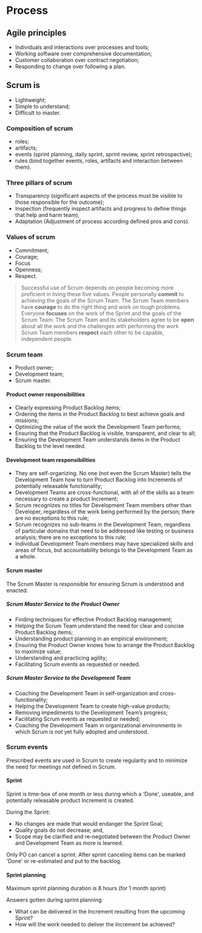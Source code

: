 # Process 

## Agile principles
- Individuals and interactions over processes and tools;
- Working software over comprehensive documentation;
- Customer collaboration over contract negotiation;
- Responding to change over following a plan.

## Scrum is
- Lightweight;
- Simple to understand;
- Difficult to master.

### Composition of scrum
- roles;
- artifacts;
- events (sprint planning, daily sprint, sprint review, sprint retrospective);
- rules (bind together events, roles, artifacts and interaction between them).

### Three pillars of scrum
- Transparency (significant aspects of the process must be visible to those responsible for the outcome);
- Inspection (frequently inspect artifacts and progress to define things that help and harm team);
- Adaptation (Adjustment of process according defined pros and cons).

### Values of scrum
- Commitment;
- Courage;
- Focus
- Openness;
- Respect.

> Successful use of Scrum depends on people becoming more proficient in living these five values.
> People personally **commit** to achieving the goals of the Scrum Team. 
> The Scrum Team members have **courage** to do the right thing and work on tough problems.
> Everyone **focuses** on the work of the Sprint and the goals of the Scrum Team. 
> The Scrum Team and its stakeholders agree to be **open** about all the work and the challenges with performing the work
> Scrum Team members **respect** each other to be capable, independent people.

### Scrum team
- Product owner;
- Development team;
- Scrum master.

#### Product owner responsibilities
- Clearly expressing Product Backlog items;
- Ordering the items in the Product Backlog to best achieve goals and missions;
- Optimizing the value of the work the Development Team performs;
- Ensuring that the Product Backlog is visible, transparent, and clear to all;
- Ensuring the Development Team understands items in the Product Backlog to the level needed.

#### Development team responsibilities
- They are self-organizing. No one (not even the Scrum Master) tells the Development Team how to turn Product Backlog into Increments of potentially releasable functionality;
- Development Teams are cross-functional, with all of the skills as a team necessary to create a product Increment;
- Scrum recognizes no titles for Development Team members other than Developer, regardless of the work being performed by the person; there are no exceptions to this rule;
- Scrum recognizes no sub-teams in the Development Team, regardless of particular domains that need to be addressed like testing or business analysis; there are no exceptions to this rule;
- Individual Development Team members may have specialized skills and areas of focus, but accountability belongs to the Development Team as a whole.

#### Scrum master
The Scrum Master is responsible for ensuring Scrum is understood and enacted.

##### Scrum Master Service to the Product Owner
- Finding techniques for effective Product Backlog management;
- Helping the Scrum Team understand the need for clear and concise Product Backlog items;
- Understanding product planning in an empirical environment;
- Ensuring the Product Owner knows how to arrange the Product Backlog to maximize value;
- Understanding and practicing agility;
- Facilitating Scrum events as requested or needed.

##### Scrum Master Service to the Development Team
- Coaching the Development Team in self-organization and cross-functionality;
- Helping the Development Team to create high-value products;
- Removing impediments to the Development Team’s progress;
- Facilitating Scrum events as requested or needed; 
- Coaching the Development Team in organizational environments in which Scrum is not yet fully adopted and understood.

### Scrum events
Prescribed events are used in Scrum to create regularity and to minimize the need for meetings not defined in Scrum.

#### Sprint
Sprint is time-box of one month or less during which a 'Done', useable, and potentially releasable product Increment is created.

During the Sprint:
- No changes are made that would endanger the Sprint Goal;
- Quality goals do not decrease; and,
- Scope may be clarified and re-negotiated between the Product Owner and Development Team as more is learned.

Only PO can cancel a sprint.
After sprint canceling items can be marked 'Done' or re-estimated and put to the backlog.

#### Sprint planning
Maximum sprint planning duration is 8 hours (for 1 month sprint)

Answers gotten during sprint planning:
- What can be delivered in the Increment resulting from the upcoming Sprint?
- How will the work needed to deliver the Increment be achieved?